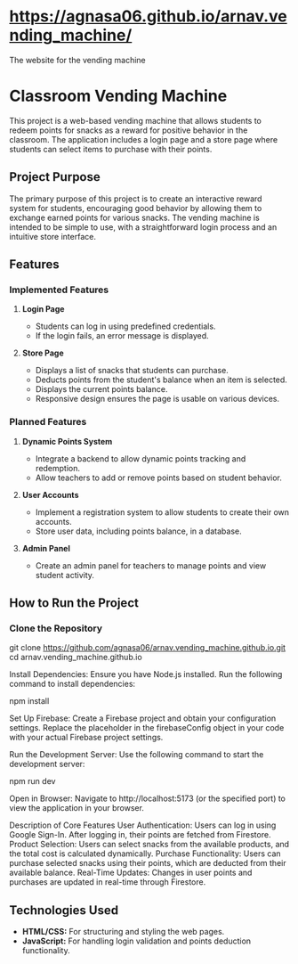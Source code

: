 # https://agnasa06.github.io/arnav.vending_machine/
The website for the vending machine

# Classroom Vending Machine

This project is a web-based vending machine that allows students to redeem points for snacks as a reward for positive behavior in the classroom. The application includes a login page and a store page where students can select items to purchase with their points.

## Project Purpose

The primary purpose of this project is to create an interactive reward system for students, encouraging good behavior by allowing them to exchange earned points for various snacks. The vending machine is intended to be simple to use, with a straightforward login process and an intuitive store interface.

## Features

### Implemented Features

1. **Login Page**
   - Students can log in using predefined credentials.
   - If the login fails, an error message is displayed.

2. **Store Page**
   - Displays a list of snacks that students can purchase.
   - Deducts points from the student's balance when an item is selected.
   - Displays the current points balance.
   - Responsive design ensures the page is usable on various devices.

### Planned Features

1. **Dynamic Points System**
   - Integrate a backend to allow dynamic points tracking and redemption.
   - Allow teachers to add or remove points based on student behavior.

2. **User Accounts**
   - Implement a registration system to allow students to create their own accounts.
   - Store user data, including points balance, in a database.

3. **Admin Panel**
   - Create an admin panel for teachers to manage points and view student activity.

## How to Run the Project

### Clone the Repository

git clone https://github.com/agnasa06/arnav.vending_machine.github.io.git
cd arnav.vending_machine.github.io

Install Dependencies:
Ensure you have Node.js installed. Run the following command to install dependencies:

npm install

Set Up Firebase:
Create a Firebase project and obtain your configuration settings.
Replace the placeholder in the firebaseConfig object in your code with your actual Firebase project settings.

Run the Development Server:
Use the following command to start the development server:

npm run dev

Open in Browser:
Navigate to http://localhost:5173 (or the specified port) to view the application in your browser.

Description of Core Features
User Authentication: Users can log in using Google Sign-In. After logging in, their points are fetched from Firestore.
Product Selection: Users can select snacks from the available products, and the total cost is calculated dynamically.
Purchase Functionality: Users can purchase selected snacks using their points, which are deducted from their available balance.
Real-Time Updates: Changes in user points and purchases are updated in real-time through Firestore.

## Technologies Used

- **HTML/CSS:** For structuring and styling the web pages.
- **JavaScript:** For handling login validation and points deduction functionality.


